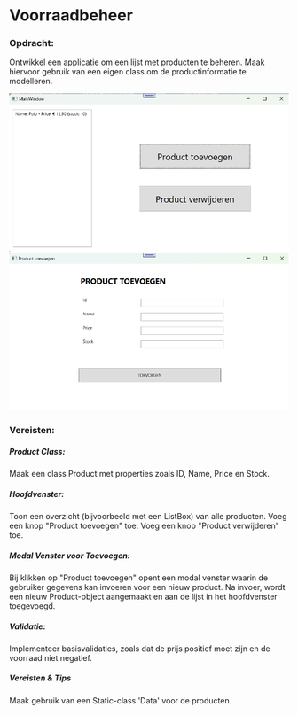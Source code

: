 # Voorraadbeheer
### Opdracht:
Ontwikkel een applicatie om een lijst met producten te beheren. Maak hiervoor gebruik van een eigen class om de productinformatie te modelleren.

![screenshot](media/Hoofdscherm.png)
![screenshot](media/ProductToevoegen.png)

### Vereisten:
##### Product Class:
Maak een class Product met properties zoals ID, Name, Price en Stock.
##### Hoofdvenster:
Toon een overzicht (bijvoorbeeld met een ListBox) van alle producten.
Voeg een knop "Product toevoegen" toe.
Voeg een knop "Product verwijderen" toe.
##### Modal Venster voor Toevoegen:
Bij klikken op "Product toevoegen" opent een modal venster waarin de gebruiker gegevens kan invoeren voor een nieuw product.
Na invoer, wordt een nieuw Product-object aangemaakt en aan de lijst in het hoofdvenster toegevoegd.
##### Validatie:
Implementeer basisvalidaties, zoals dat de prijs positief moet zijn en de voorraad niet negatief.

##### Vereisten & Tips
Maak gebruik van een Static-class 'Data' voor de producten.